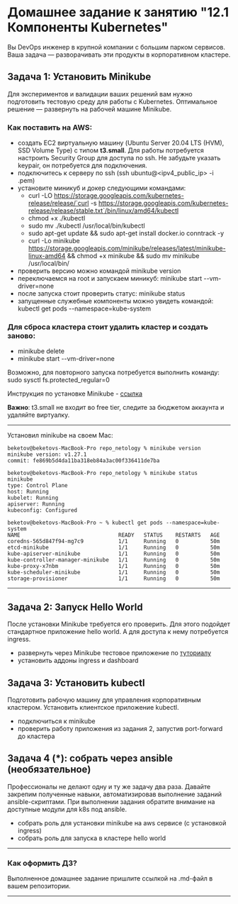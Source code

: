 # Домашнее задание к занятию "12.1 Компоненты Kubernetes"

Вы DevOps инженер в крупной компании с большим парком сервисов. Ваша задача — разворачивать эти продукты в корпоративном кластере. 

## Задача 1: Установить Minikube

Для экспериментов и валидации ваших решений вам нужно подготовить тестовую среду для работы с Kubernetes. Оптимальное решение — развернуть на рабочей машине Minikube.

### Как поставить на AWS:
- создать EC2 виртуальную машину (Ubuntu Server 20.04 LTS (HVM), SSD Volume Type) с типом **t3.small**. Для работы потребуется настроить Security Group для доступа по ssh. Не забудьте указать keypair, он потребуется для подключения.
- подключитесь к серверу по ssh (ssh ubuntu@<ipv4_public_ip> -i <keypair>.pem)
- установите миникуб и докер следующими командами:
  - curl -LO https://storage.googleapis.com/kubernetes-release/release/`curl -s https://storage.googleapis.com/kubernetes-release/release/stable.txt`/bin/linux/amd64/kubectl
  - chmod +x ./kubectl
  - sudo mv ./kubectl /usr/local/bin/kubectl
  - sudo apt-get update && sudo apt-get install docker.io conntrack -y
  - curl -Lo minikube https://storage.googleapis.com/minikube/releases/latest/minikube-linux-amd64 && chmod +x minikube && sudo mv minikube /usr/local/bin/
- проверить версию можно командой minikube version
- переключаемся на root и запускаем миникуб: minikube start --vm-driver=none
- после запуска стоит проверить статус: minikube status
- запущенные служебные компоненты можно увидеть командой: kubectl get pods --namespace=kube-system

### Для сброса кластера стоит удалить кластер и создать заново:
- minikube delete
- minikube start --vm-driver=none

Возможно, для повторного запуска потребуется выполнить команду: sudo sysctl fs.protected_regular=0

Инструкция по установке Minikube - [ссылка](https://kubernetes.io/ru/docs/tasks/tools/install-minikube/)

**Важно**: t3.small не входит во free tier, следите за бюджетом аккаунта и удаляйте виртуалку.
  
***
  
  Установил minikube на своем Mac:
  
  ```
  beketov@beketovs-MacBook-Pro repo_netology % minikube version
minikube version: v1.27.1
commit: fe869b5d4da11ba318eb84a3ac00f336411de7ba

  beketov@beketovs-MacBook-Pro repo_netology % minikube status
minikube
type: Control Plane
host: Running
kubelet: Running
apiserver: Running
kubeconfig: Configured
  
  beketov@beketovs-MacBook-Pro ~ % kubectl get pods --namespace=kube-system
NAME                               READY   STATUS    RESTARTS   AGE
coredns-565d847f94-mg7c9           1/1     Running   0          50m
etcd-minikube                      1/1     Running   0          50m
kube-apiserver-minikube            1/1     Running   0          50m
kube-controller-manager-minikube   1/1     Running   0          50m
kube-proxy-x7nbm                   1/1     Running   0          50m
kube-scheduler-minikube            1/1     Running   0          50m
storage-provisioner                1/1     Running   0          50m
  ```
  
  
  
***

## Задача 2: Запуск Hello World
После установки Minikube требуется его проверить. Для этого подойдет стандартное приложение hello world. А для доступа к нему потребуется ingress.

- развернуть через Minikube тестовое приложение по [туториалу](https://kubernetes.io/ru/docs/tutorials/hello-minikube/#%D1%81%D0%BE%D0%B7%D0%B4%D0%B0%D0%BD%D0%B8%D0%B5-%D0%BA%D0%BB%D0%B0%D1%81%D1%82%D0%B5%D1%80%D0%B0-minikube)
- установить аддоны ingress и dashboard

## Задача 3: Установить kubectl

Подготовить рабочую машину для управления корпоративным кластером. Установить клиентское приложение kubectl.
- подключиться к minikube 
- проверить работу приложения из задания 2, запустив port-forward до кластера

## Задача 4 (*): собрать через ansible (необязательное)

Профессионалы не делают одну и ту же задачу два раза. Давайте закрепим полученные навыки, автоматизировав выполнение заданий  ansible-скриптами. При выполнении задания обратите внимание на доступные модули для k8s под ansible.
 - собрать роль для установки minikube на aws сервисе (с установкой ingress)
 - собрать роль для запуска в кластере hello world
  
  ---

### Как оформить ДЗ?

Выполненное домашнее задание пришлите ссылкой на .md-файл в вашем репозитории.

---
